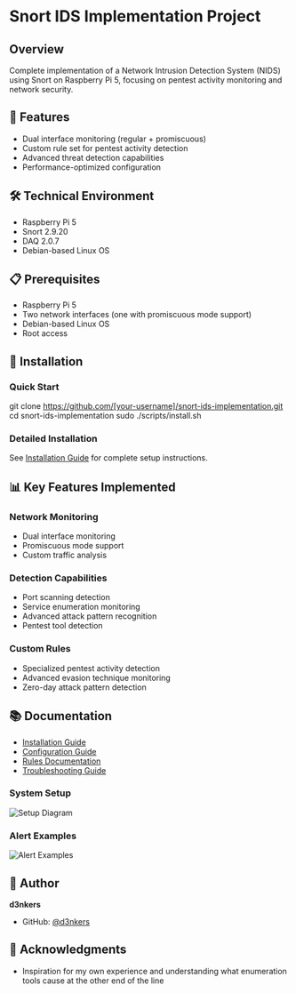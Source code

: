 # Snort IDS Implementation Project

## Overview
Complete implementation of a Network Intrusion Detection System (NIDS) using Snort on Raspberry Pi 5, focusing on pentest activity monitoring and network security.

## 🚀 Features
- Dual interface monitoring (regular + promiscuous)
- Custom rule set for pentest activity detection
- Advanced threat detection capabilities
- Performance-optimized configuration

## 🛠️ Technical Environment
- Raspberry Pi 5
- Snort 2.9.20
- DAQ 2.0.7
- Debian-based Linux OS

## 📋 Prerequisites
- Raspberry Pi 5
- Two network interfaces (one with promiscuous mode support)
- Debian-based Linux OS
- Root access

## 🔧 Installation

### Quick Start

git clone https://github.com/[your-username]/snort-ids-implementation.git
cd snort-ids-implementation
sudo ./scripts/install.sh


### Detailed Installation
See [Installation Guide](docs/installation.md) for complete setup instructions.

## 📊 Key Features Implemented

### Network Monitoring
- Dual interface monitoring
- Promiscuous mode support
- Custom traffic analysis

### Detection Capabilities
- Port scanning detection
- Service enumeration monitoring
- Advanced attack pattern recognition
- Pentest tool detection

### Custom Rules
- Specialized pentest activity detection
- Advanced evasion technique monitoring
- Zero-day attack pattern detection

## 📚 Documentation

- [Installation Guide](docs/installation.md)
- [Configuration Guide](docs/configuration.md)
- [Rules Documentation](docs/rules.md)
- [Troubleshooting Guide](docs/troubleshooting.md)


### System Setup
![Setup Diagram](images/setup-diagram.png)

### Alert Examples
![Alert Examples](images/alerts-example.png)

## 👤 Author
**d3nkers**
- GitHub: [@d3nkers](https://github.com/yourusername)

## 🌟 Acknowledgments
- Inspiration for my own experience and understanding what enumeration tools cause at the other end of the line
